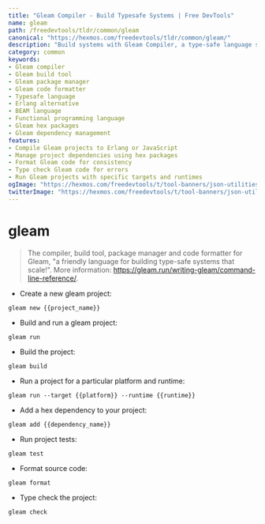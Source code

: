 ```yaml
---
title: "Gleam Compiler - Build Typesafe Systems | Free DevTools"
name: gleam
path: /freedevtools/tldr/common/gleam
canonical: "https://hexmos.com/freedevtools/tldr/common/gleam/"
description: "Build systems with Gleam Compiler, a type-safe language solution. Compile, format, and manage dependencies easily with this command-line tool. Free online tool, no registration required."
category: common
keywords:
- Gleam compiler
- Gleam build tool
- Gleam package manager
- Gleam code formatter
- Typesafe language
- Erlang alternative
- BEAM language
- Functional programming language
- Gleam hex packages
- Gleam dependency management
features:
- Compile Gleam projects to Erlang or JavaScript
- Manage project dependencies using hex packages
- Format Gleam code for consistency
- Type check Gleam code for errors
- Run Gleam projects with specific targets and runtimes
ogImage: "https://hexmos.com/freedevtools/t/tool-banners/json-utilities-banner.png"
twitterImage: "https://hexmos.com/freedevtools/t/tool-banners/json-utilities-banner.png"
---
```


# gleam

> The compiler, build tool, package manager and code formatter for Gleam, "a friendly language for building type-safe systems that scale!".
> More information: <https://gleam.run/writing-gleam/command-line-reference/>.

- Create a new gleam project:

`gleam new {{project_name}}`

- Build and run a gleam project:

`gleam run`

- Build the project:

`gleam build`

- Run a project for a particular platform and runtime:

`gleam run --target {{platform}} --runtime {{runtime}}`

- Add a hex dependency to your project:

`gleam add {{dependency_name}}`

- Run project tests:

`gleam test`

- Format source code:

`gleam format`

- Type check the project:

`gleam check`

